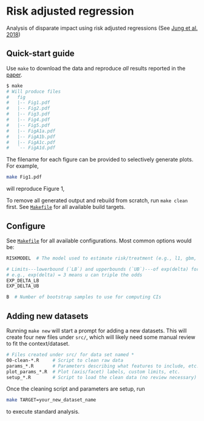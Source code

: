 # Risk adjusted regression

Analysis of disparate impact using risk adjusted regressions (See [Jung et al. 2018](https://arxiv.org/abs/1809.05651))

## Quick-start guide

Use `make` to download the data and reproduce _all_ results reported in the [paper](https://arxiv.org/abs/1809.05651).

```sh
$ make
# Will produce files
#   fig
#   |-- Fig1.pdf
#   |-- Fig2.pdf
#   |-- Fig3.pdf
#   |-- Fig4.pdf
#   |-- Fig5.pdf
#   |-- FigA1a.pdf
#   |-- FigA1b.pdf
#   |-- FigA1c.pdf
#   `-- FigA1d.pdf
```

The filename for each figure can be provided to selectively generate plots. For example,

```sh
make Fig1.pdf
```

will reproduce Figure 1,

To remove all generated output and rebuild from scratch, run `make clean` first.
See [`Makefile`](./Makefile) for all available build targets.

## Configure

See [`Makefile`](./Makefile) for all available configurations.
Most common options would be:
```sh
RISKMODEL  # The model used to estimate risk/treatment (e.g., l1, gbm, rf)

# Limits---lowerbound (`LB`) and upperbounds (`UB`)---of exp(delta) for sensitivity
# e.g., exp(delta) = 3 means u can triple the odds
EXP_DELTA_LB
EXP_DELTA_UB

B  # Number of bootstrap samples to use for computing CIs
```


## Adding new datasets

Running `make new` will start a prompt for adding a new datasets.
This will create four new files under `src/`, which will likely need some
manual review to fit the context/dataset.

```sh
# Files created under src/ for data set named *
00-clean-*.R     # Script to clean raw data
params_*.R       # Parameters describing what features to include, etc.
plot_params_*.R  # Plot (axis/facet) labels, custom limits, etc.
setup_*.R        # Script to load the clean data (no review necessary)
```

Once the cleaning script and parameters are setup, run
```sh
make TARGET=your_new_dataset_name
```
to execute standard analysis.

